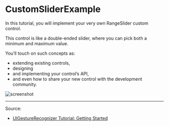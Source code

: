 # CustomSliderExample

In this tutorial, you will implement your very own RangeSlider custom control. 

This control is like a double-ended slider, where you can pick both a minimum and maximum value. 

You’ll touch on such concepts as:

- extending existing controls, 
- designing 
- and implementing your control’s API, 
- and even how to share your new control with the development community.

![screenshot](https://koenig-media.raywenderlich.com/uploads/2013/05/Screenshot-5.png)

---

Source:

- [UIGestureRecognizer Tutorial: Getting Started](https://www.raywenderlich.com/162745/uigesturerecognizer-tutorial-getting-started)
